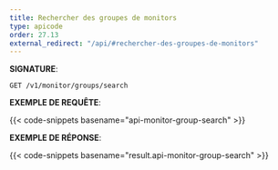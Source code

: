 ```yaml
---
title: Rechercher des groupes de monitors
type: apicode
order: 27.13
external_redirect: "/api/#rechercher-des-groupes-de-monitors"
---
```


**SIGNATURE**:

`GET /v1/monitor/groups/search`

**EXEMPLE DE REQUÊTE**:

{{< code-snippets basename="api-monitor-group-search" >}}

**EXEMPLE DE RÉPONSE**:

{{< code-snippets basename="result.api-monitor-group-search" >}}

